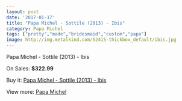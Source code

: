 ```yaml
---
layout: post
date: '2017-01-17'
title: "Papa Michel - Sottile (2013) - Ibis"
category: Papa Michel
tags: ["pretty","made","bridesmaid","custom","papa"]
image: http://img.metalkind.com/52415-thickbox_default/ibis.jpg
---
```

Papa Michel - Sottile (2013) - Ibis

On Sales: **$322.99**
<a href="https://www.metalkind.com/en/papa-michel/3040-ibis.html"><amp-img layout="responsive" width="600" height="600" src="//img.metalkind.com/52415-thickbox_default/ibis.jpg" alt="Papa Michel - Sottile (2013) - Ibis 0" /></a>

Buy it: [Papa Michel - Sottile (2013) - Ibis](https://www.metalkind.com/en/papa-michel/3040-ibis.html "Papa Michel - Sottile (2013) - Ibis")

View more: [Papa Michel](https://www.metalkind.com/en/97-papa-michel "Papa Michel")